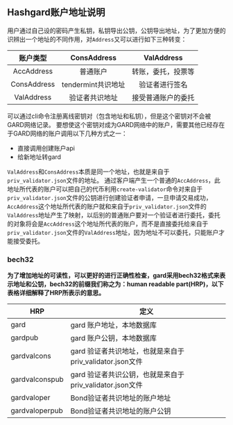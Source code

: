 ## Hashgard账户地址说明



用户通过自己设的密码产生私钥，私钥导出公钥，公钥导出地址，为了更加方便的识辨出一个地址的不同作用，对`Address`又可以进行如下三种转变：



|  账户类型   |    ConsAddress     |     ValAddress     |
| :---------: | :----------------: | :----------------: |
| AccAddress  |      普通账户      | 转账，委托，投票等 |
| ConsAddress | tendermint共识地址 |   验证者进行签名   |
| ValAddress  |   验证者共识地址   | 接受普通账户的委托 |



可以通过cli命令注册离线密钥对（包含地址和私钥），但是这个密钥对不会被GARD网络记录。 要想使这个密钥对成为GARD网络中的账户，需要其他已经存在于GARD网络的账户调用以下几种方式之一：

- 直接调用创建账户api
- 给新地址转gard



`ValAddress`和`ConsAddress`本质是同一个地址，也就是来自于`priv_validator.json`文件的地址。
通过客户端产生一个普通的`AccAddress`，此地址所代表的账户可以把自己的代币利用`create-validator`命令对来自于`priv_validator.json`文件的公钥进行创建验证者申请，一旦申请交易成功，`AccAddress`这个地址所代表的账户就和来自于`priv_validator.json`文件的`ValAddress`地址产生了映射，以后别的普通账户要对一个验证者进行委托，委托的对象将会是`AccAddress`这个地址所代表的账户，而不是直接委托给来自于`priv_validator.json`文件的`ValAddress`地址，因为地址不可以委托，只能账户才能接受委托。





### bech32

**为了增加地址的可读性，可以更好的进行正确性检查，gard采用bech32格式来表示地址和公钥，bech32的前缀我们称之为：human readable part(HRP)，以下表格详细解释了HRP所表示的意思。**



| HRP            | 定义                                                     |
| -------------- | -------------------------------------------------------- |
| gard           | gard 账户地址，本地数据库                                |
| gardpub        | gard 账户公钥，本地数据库                                |
| gardvalcons    | gard 验证者共识地址，也就是来自于priv_validator.json文件 |
| gardvalconspub | gard 验证者共识公钥，也就是来自于priv_validator.json文件 |
| gardvaloper    | Bond验证者共识地址的账户地址                             |
| gardvaloperpub | Bond验证者共识地址的账户公钥                             |
